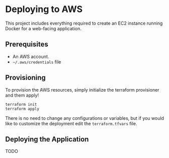 # Deploying to AWS
This project includes everything required to create an EC2 instance running Docker for a web-facing application.

## Prerequisites
* An AWS account.
* `~/.aws/credentials` file

## Provisioning
To provision the AWS resources, simply initialize the terraform provisioner and them apply!

```
terraform init
terraform apply
```

There is no need to change any configurations
or variables, but if you would like to customize the deployment edit the `terraform.tfvars` file.

## Deploying the Application
TODO
